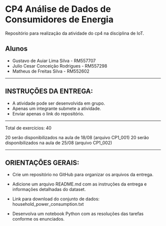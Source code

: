 # CP4 Análise de Dados de Consumidores de Energia
Repositório para realização da atividade do cp4 na disciplina de IoT.

## Alunos
-  Gustavo de Auiar Lima Silva  -  RM557707
-  Julio Cesar Conceição Rodrigues -  RM557298
-  Matheus de Freitas Silva -  RM552602
---

## INSTRUÇÕES DA ENTREGA:

-  A atividade pode ser desenvolvida em grupo.
-  Apenas um integrante submete a atividade.
-  Enviar apenas o link do repositório.

---

Total de exercícios: 40

20 serão disponibilizados na aula de 18/08 (arquivo CP1_001)
20 serão disponibilizados na aula de 25/08 (arquivo CP1_002)

---

## ORIENTAÇÕES GERAIS:
-  Crie um repositório no GitHub para organizar os arquivos da entrega.

-  Adicione um arquivo README.md com as instruções da entrega e informações detalhadas do dataset.

-  Link para download do conjunto de dados:
household_power_consumption.txt

-  Desenvolva um notebook Python com as resoluções das tarefas conforme os enunciados.
